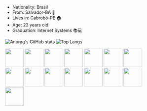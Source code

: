 
- Nationality: Brasil 
- From: Salvador-BA 🌆
- Lives in: Cabrobó-PE 🏠
- Age: 23 years old
- Graduation: Internet Systems 📚💻

![Anurag's GitHub stats](https://github-readme-stats.vercel.app/api?username=JeandsonBarros&show_icons=true&theme=tokyonight)
![Top Langs](https://github-readme-stats.vercel.app/api/top-langs/?username=JeandsonBarros&layout=compact&theme=tokyonight)

<div>
  <img width="60" src="https://cdn.jsdelivr.net/gh/devicons/devicon/icons/angularjs/angularjs-plain.svg" />
  <img width="60" src="https://cdn.jsdelivr.net/gh/devicons/devicon/icons/nodejs/nodejs-original.svg"  />
  <img width="60" src="https://cdn.jsdelivr.net/gh/devicons/devicon/icons/express/express-original-wordmark.svg" />
  <img width="60" src="https://cdn.jsdelivr.net/gh/devicons/devicon/icons/javascript/javascript-original.svg" />
  <img width="60" src="https://cdn.jsdelivr.net/gh/devicons/devicon/icons/typescript/typescript-original.svg" />
  <img width="60" src="https://cdn.jsdelivr.net/gh/devicons/devicon/icons/react/react-original-wordmark.svg" />
  <img width="60" src="https://cdn.jsdelivr.net/gh/devicons/devicon/icons/java/java-original-wordmark.svg" />
  <img  width="60" src="https://cdn.jsdelivr.net/gh/devicons/devicon/icons/spring/spring-original-wordmark.svg" />
  <img width="60" src="https://cdn.jsdelivr.net/gh/devicons/devicon/icons/html5/html5-original-wordmark.svg" />
  <img width="60" src="https://cdn.jsdelivr.net/gh/devicons/devicon/icons/css3/css3-original-wordmark.svg" />
  <img width="60" src="https://cdn.jsdelivr.net/gh/devicons/devicon/icons/php/php-original.svg" />
  <img width="60" src="https://cdn.jsdelivr.net/gh/devicons/devicon/icons/python/python-original-wordmark.svg" />
  <img width="60" src="https://cdn.jsdelivr.net/gh/devicons/devicon/icons/django/django-plain-wordmark.svg" />
  <img width="60" src="https://cdn.jsdelivr.net/gh/devicons/devicon/icons/mongodb/mongodb-original-wordmark.svg" />
  <img width="60" src="https://cdn.jsdelivr.net/gh/devicons/devicon/icons/mysql/mysql-original-wordmark.svg" />
  
</div>                            
